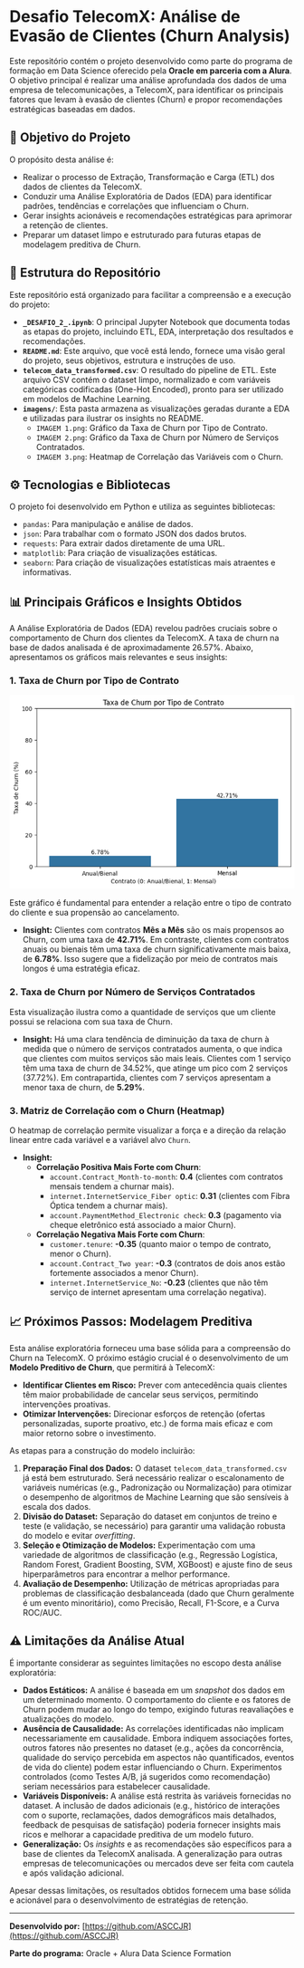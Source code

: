 # Desafio TelecomX: Análise de Evasão de Clientes (Churn Analysis)

Este repositório contém o projeto desenvolvido como parte do programa de formação em Data Science oferecido pela **Oracle em parceria com a Alura**. O objetivo principal é realizar uma análise aprofundada dos dados de uma empresa de telecomunicações, a TelecomX, para identificar os principais fatores que levam à evasão de clientes (Churn) e propor recomendações estratégicas baseadas em dados.

## 🎯 Objetivo do Projeto

O propósito desta análise é:

  * Realizar o processo de Extração, Transformação e Carga (ETL) dos dados de clientes da TelecomX.
  * Conduzir uma Análise Exploratória de Dados (EDA) para identificar padrões, tendências e correlações que influenciam o Churn.
  * Gerar insights acionáveis e recomendações estratégicas para aprimorar a retenção de clientes.
  * Preparar um dataset limpo e estruturado para futuras etapas de modelagem preditiva de Churn.

## 📁 Estrutura do Repositório

Este repositório está organizado para facilitar a compreensão e a execução do projeto:

  * **`_DESAFIO_2_.ipynb`**: O principal Jupyter Notebook que documenta todas as etapas do projeto, incluindo ETL, EDA, interpretação dos resultados e recomendações.
  * **`README.md`**: Este arquivo, que você está lendo, fornece uma visão geral do projeto, seus objetivos, estrutura e instruções de uso.
  * **`telecom_data_transformed.csv`**: O resultado do pipeline de ETL. Este arquivo CSV contém o dataset limpo, normalizado e com variáveis categóricas codificadas (One-Hot Encoded), pronto para ser utilizado em modelos de Machine Learning.
  * **`imagens/`**: Esta pasta armazena as visualizações geradas durante a EDA e utilizadas para ilustrar os insights no README.
      * `IMAGEM 1.png`: Gráfico da Taxa de Churn por Tipo de Contrato.
      * `IMAGEM 2.png`: Gráfico da Taxa de Churn por Número de Serviços Contratados.
      * `IMAGEM 3.png`: Heatmap de Correlação das Variáveis com o Churn.

## ⚙️ Tecnologias e Bibliotecas

O projeto foi desenvolvido em Python e utiliza as seguintes bibliotecas:

  * `pandas`: Para manipulação e análise de dados.
  * `json`: Para trabalhar com o formato JSON dos dados brutos.
  * `requests`: Para extrair dados diretamente de uma URL.
  * `matplotlib`: Para criação de visualizações estáticas.
  * `seaborn`: Para criação de visualizações estatísticas mais atraentes e informativas.

## 📊 Principais Gráficos e Insights Obtidos

A Análise Exploratória de Dados (EDA) revelou padrões cruciais sobre o comportamento de Churn dos clientes da TelecomX. A taxa de churn na base de dados analisada é de aproximadamente 26.57%. Abaixo, apresentamos os gráficos mais relevantes e seus insights:

### 1\. Taxa de Churn por Tipo de Contrato
![Taxa de Churn por Tipo de Contrato](IMAGEM_1.png)

Este gráfico é fundamental para entender a relação entre o tipo de contrato do cliente e sua propensão ao cancelamento.

  * **Insight:** Clientes com contratos **Mês a Mês** são os mais propensos ao Churn, com uma taxa de **42.71%**. Em contraste, clientes com contratos anuais ou bienais têm uma taxa de churn significativamente mais baixa, de **6.78%**. Isso sugere que a fidelização por meio de contratos mais longos é uma estratégia eficaz.

### 2\. Taxa de Churn por Número de Serviços Contratados

Esta visualização ilustra como a quantidade de serviços que um cliente possui se relaciona com sua taxa de Churn.

  * **Insight:** Há uma clara tendência de diminuição da taxa de churn à medida que o número de serviços contratados aumenta, o que indica que clientes com muitos serviços são mais leais. Clientes com 1 serviço têm uma taxa de churn de 34.52%, que atinge um pico com 2 serviços (37.72%). Em contrapartida, clientes com 7 serviços apresentam a menor taxa de churn, de **5.29%**.

### 3\. Matriz de Correlação com o Churn (Heatmap)

O heatmap de correlação permite visualizar a força e a direção da relação linear entre cada variável e a variável alvo `Churn`.

  * **Insight:**
      * **Correlação Positiva Mais Forte com Churn**:
          * `account.Contract_Month-to-month`: **0.4** (clientes com contratos mensais tendem a churnar mais).
          * `internet.InternetService_Fiber optic`: **0.31** (clientes com Fibra Óptica tendem a churnar mais).
          * `account.PaymentMethod_Electronic check`: **0.3** (pagamento via cheque eletrônico está associado a maior Churn).
      * **Correlação Negativa Mais Forte com Churn**:
          * `customer.tenure`: **-0.35** (quanto maior o tempo de contrato, menor o Churn).
          * `account.Contract_Two year`: **-0.3** (contratos de dois anos estão fortemente associados a menor Churn).
          * `internet.InternetService_No`: **-0.23** (clientes que não têm serviço de internet apresentam uma correlação negativa).

## 📈 Próximos Passos: Modelagem Preditiva

Esta análise exploratória forneceu uma base sólida para a compreensão do Churn na TelecomX. O próximo estágio crucial é o desenvolvimento de um **Modelo Preditivo de Churn**, que permitirá à TelecomX:

  * **Identificar Clientes em Risco:** Prever com antecedência quais clientes têm maior probabilidade de cancelar seus serviços, permitindo intervenções proativas.
  * **Otimizar Intervenções:** Direcionar esforços de retenção (ofertas personalizadas, suporte proativo, etc.) de forma mais eficaz e com maior retorno sobre o investimento.

As etapas para a construção do modelo incluirão:

1.  **Preparação Final dos Dados:** O dataset `telecom_data_transformed.csv` já está bem estruturado. Será necessário realizar o escalonamento de variáveis numéricas (e.g., Padronização ou Normalização) para otimizar o desempenho de algoritmos de Machine Learning que são sensíveis à escala dos dados.
2.  **Divisão do Dataset:** Separação do dataset em conjuntos de treino e teste (e validação, se necessário) para garantir uma validação robusta do modelo e evitar *overfitting*.
3.  **Seleção e Otimização de Modelos:** Experimentação com uma variedade de algoritmos de classificação (e.g., Regressão Logística, Random Forest, Gradient Boosting, SVM, XGBoost) e ajuste fino de seus hiperparâmetros para encontrar a melhor performance.
4.  **Avaliação de Desempenho:** Utilização de métricas apropriadas para problemas de classificação desbalanceada (dado que Churn geralmente é um evento minoritário), como Precisão, Recall, F1-Score, e a Curva ROC/AUC.

## ⚠️ Limitações da Análise Atual

É importante considerar as seguintes limitações no escopo desta análise exploratória:

  * **Dados Estáticos:** A análise é baseada em um *snapshot* dos dados em um determinado momento. O comportamento do cliente e os fatores de Churn podem mudar ao longo do tempo, exigindo futuras reavaliações e atualizações do modelo.
  * **Ausência de Causalidade:** As correlações identificadas não implicam necessariamente em causalidade. Embora indiquem associações fortes, outros fatores não presentes no dataset (e.g., ações da concorrência, qualidade do serviço percebida em aspectos não quantificados, eventos de vida do cliente) podem estar influenciando o Churn. Experimentos controlados (como Testes A/B, já sugeridos como recomendação) seriam necessários para estabelecer causalidade.
  * **Variáveis Disponíveis:** A análise está restrita às variáveis fornecidas no dataset. A inclusão de dados adicionais (e.g., histórico de interações com o suporte, reclamações, dados demográficos mais detalhados, feedback de pesquisas de satisfação) poderia fornecer insights mais ricos e melhorar a capacidade preditiva de um modelo futuro.
  * **Generalização:** Os *insights* e as recomendações são específicos para a base de clientes da TelecomX analisada. A generalização para outras empresas de telecomunicações ou mercados deve ser feita com cautela e após validação adicional.

Apesar dessas limitações, os resultados obtidos fornecem uma base sólida e acionável para o desenvolvimento de estratégias de retenção.

-----

**Desenvolvido por:** [https://github.com/ASCCJR](https://github.com/ASCCJR)

**Parte do programa:** Oracle + Alura Data Science Formation
